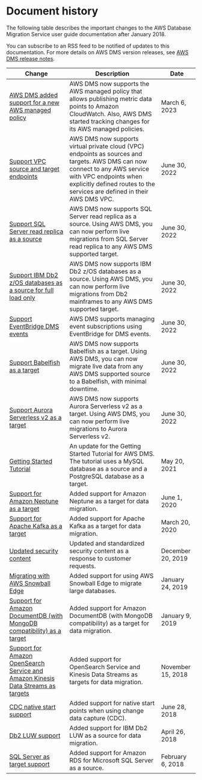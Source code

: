# Document history<a name="WhatsNew"></a>

The following table describes the important changes to the AWS Database Migration Service user guide documentation after January 2018\.

You can subscribe to an RSS feed to be notified of updates to this documentation\. For more details on AWS DMS version releases, see [AWS DMS release notes](CHAP_ReleaseNotes.md)\. 

| Change | Description | Date | 
| --- |--- |--- |
| [AWS DMS added support for a new AWS managed policy](https://docs.aws.amazon.com/dms/latest/userguide/security-iam-awsmanpol.html) | AWS DMS now supports the AWS managed policy that allows publishing metric data points to Amazon CloudWatch\. Also, AWS DMS started tracking changes for its AWS managed policies\. | March 6, 2023 | 
| [Support VPC source and target endpoints](https://docs.aws.amazon.com/dms/latest/userguide/CHAP_VPC_Endpoints.html) | AWS DMS now supports virtual private cloud \(VPC\) endpoints as sources and targets\. AWS DMS can now connect to any AWS service with VPC endpoints when explicitly defined routes to the services are defined in their AWS DMS VPC\. | June 30, 2022 | 
| [Support SQL Server read replica as a source](https://docs.aws.amazon.com/dms/latest/userguide/CHAP_Source.SQLServer.html) | AWS DMS now supports SQL Server read replica as a source\. Using AWS DMS, you can now perform live migrations from SQL Server read replica to any AWS DMS supported target\. | June 30, 2022 | 
| [Support IBM Db2 z/OS databases as a source for full load only](https://docs.aws.amazon.com/dms/latest/userguide/CHAP_Source.DB2zOS.html) | AWS DMS now supports IBM Db2 z/OS databases as a source\. Using AWS DMS, you can now perform live migrations from Db2 mainframes to any AWS DMS supported target\. | June 30, 2022 | 
| [Support EventBridge DMS events](https://docs.aws.amazon.com/dms/latest/userguide/CHAP_EventBridge.html) | AWS DMS supports managing event subscriptions using EventBridge for DMS events\. | June 30, 2022 | 
| [Support Babelfish as a target](https://docs.aws.amazon.com/dms/latest/userguide/CHAP_Target.Babelfish.html) | AWS DMS now supports Babelfish as a target\. Using AWS DMS, you can now migrate live data from any AWS DMS supported source to a Babelfish, with minimal downtime\. | June 30, 2022 | 
| [Support Aurora Serverless v2 as a target](https://docs.aws.amazon.com/dms/latest/userguide/CHAP_Target.html) | AWS DMS now supports Aurora Serverless v2 as a target\. Using AWS DMS, you can now perform live migrations to Aurora Serverless v2\. | June 30, 2022 | 
| [Getting Started Tutorial](https://docs.aws.amazon.com/dms/latest/userguide/CHAP_GettingStarted.html) | An update for the Getting Started Tutorial for AWS DMS\. The tutorial uses a MySQL database as a source and a PostgreSQL database as a target\. | May 20, 2021 | 
| [Support for Amazon Neptune as a target](https://docs.aws.amazon.com/dms/latest/userguide/CHAP_Target.Neptune.html) | Added support for Amazon Neptune as a target for data migration\. | June 1, 2020 | 
| [Support for Apache Kafka as a target](https://docs.aws.amazon.com/dms/latest/userguide/CHAP_Target.Kafka.html) | Added support for Apache Kafka as a target for data migration\. | March 20, 2020 | 
| [Updated security content](https://docs.aws.amazon.com/dms/latest/userguide/CHAP_Security.html) | Updated and standardized security content as a response to customer requests\. | December 20, 2019 | 
| [Migrating with AWS Snowball Edge](https://docs.aws.amazon.com/dms/latest/userguide/CHAP_LargeDBs.html) | Added support for using AWS Snowball Edge to migrate large databases\. | January 24, 2019 | 
| [Support for Amazon DocumentDB \(with MongoDB compatibility\) as a target](https://docs.aws.amazon.com/dms/latest/userguide/CHAP_Target.DocumentDB.html) | Added support for Amazon DocumentDB \(with MongoDB compatibility\) as a target for data migration\. | January 9, 2019 | 
| [Support for Amazon OpenSearch Service and Amazon Kinesis Data Streams as targets](https://docs.aws.amazon.com/dms/latest/userguide/CHAP_Target.html) | Added support for OpenSearch Service and Kinesis Data Streams as targets for data migration\. | November 15, 2018 | 
| [CDC native start support](https://docs.aws.amazon.com/dms/latest/userguide/CHAP_Task.CDC.html) | Added support for native start points when using change data capture \(CDC\)\. | June 28, 2018 | 
| [Db2 LUW support](https://docs.aws.amazon.com/dms/latest/userguide/CHAP_Source.DB2.html) | Added support for IBM Db2 LUW as a source for data migration\. | April 26, 2018 | 
| [SQL Server as target support](https://docs.aws.amazon.com/dms/latest/userguide/CHAP_Source.SQLServer.html) | Added support for Amazon RDS for Microsoft SQL Server as a source\. | February 6, 2018 | 